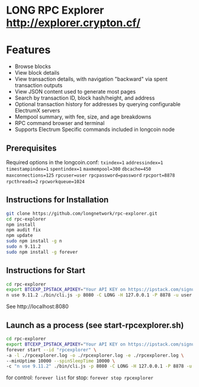 # LONG RPC Explorer http://explorer.crypton.cf/


# Features

* Browse blocks
* View block details
* View transaction details, with navigation "backward" via spent transaction outputs
* View JSON content used to generate most pages
* Search by transaction ID, block hash/height, and address
* Optional transaction history for addresses by querying configurable ElectrumX servers
* Mempool summary, with fee, size, and age breakdowns
* RPC command browser and terminal
* Supports Electrum Specific commands included in longcoin node

## Prerequisites

Required options in the longcoin.conf:
`txindex=1`
`addressindex=1`
`timestampindex=1`
`spentindex=1`
`maxmempool=300`
`dbcache=450`
`maxconnections=125`
`rpcuser=user`
`rpcpassword=password`
`rpcport=8878`
`rpcthreads=2`
`rpcworkqueue=1024`

## Instructions for Installation

```bash
git clone https://github.com/longnetwork/rpc-explorer.git
cd rpc-explorer
npm install
npm audit fix
npm update
sudo npm install -g n
sudo n 9.11.2
sudo npm install -g forever
```
## Instructions for Start

```bash
cd rpc-explorer
export BTCEXP_IPSTACK_APIKEY="Your API KEY on https://ipstack.com/signup/free"
n use 9.11.2 ./bin/cli.js -p 8080 -C LONG -H 127.0.0.1 -P 8878 -u user -w password -E standalone
```
See http://localhost:8080

## Launch as a process (see start-rpcexplorer.sh)

```bash
cd rpc-explorer
export BTCEXP_IPSTACK_APIKEY="Your API KEY on https://ipstack.com/signup/free"
forever start --id "rpcexplorer" \
-a -l ./rpcexplorer.log -o ./rpcexplorer.log -e ./rpcexplorer.log \
--minUptime 10000 --spinSleepTime 10000 \
-c "n use 9.11.2" ./bin/cli.js -p 8080 -C LONG -H 127.0.0.1 -P 8878 -u user -w password -E standalone
```
for control: `forever list`
for stop: `forever stop rpcexplorer`

